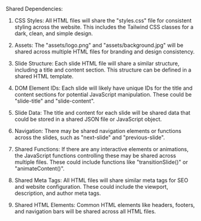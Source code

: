 Shared Dependencies:

1. CSS Styles: All HTML files will share the "styles.css" file for consistent styling across the website. This includes the Tailwind CSS classes for a dark, clean, and simple design.

2. Assets: The "assets/logo.png" and "assets/background.jpg" will be shared across multiple HTML files for branding and design consistency.

3. Slide Structure: Each slide HTML file will share a similar structure, including a title and content section. This structure can be defined in a shared HTML template.

4. DOM Element IDs: Each slide will likely have unique IDs for the title and content sections for potential JavaScript manipulation. These could be "slide-title" and "slide-content".

5. Slide Data: The title and content for each slide will be shared data that could be stored in a shared JSON file or JavaScript object.

6. Navigation: There may be shared navigation elements or functions across the slides, such as "next-slide" and "previous-slide".

7. Shared Functions: If there are any interactive elements or animations, the JavaScript functions controlling these may be shared across multiple files. These could include functions like "transitionSlide()" or "animateContent()".

8. Shared Meta Tags: All HTML files will share similar meta tags for SEO and website configuration. These could include the viewport, description, and author meta tags.

9. Shared HTML Elements: Common HTML elements like headers, footers, and navigation bars will be shared across all HTML files.